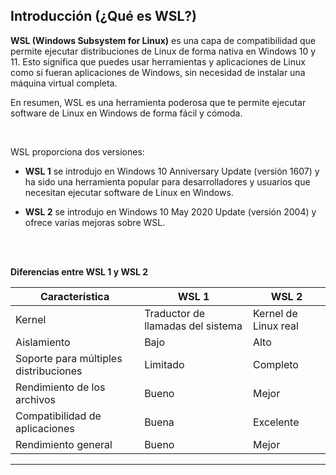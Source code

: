 ## Introducción (¿Qué es WSL?)

**WSL (Windows Subsystem for Linux)** es una capa de compatibilidad que permite ejecutar distribuciones de Linux de forma nativa en Windows 10 y 11. Esto significa que puedes usar herramientas y aplicaciones de Linux como si fueran aplicaciones de Windows, sin necesidad de instalar una máquina virtual completa.

En resumen, WSL es una herramienta poderosa que te permite ejecutar software de Linux en Windows de forma fácil y cómoda.

<br>

WSL proporciona dos versiones:

- **WSL 1** se introdujo en Windows 10 Anniversary Update (versión 1607) y ha sido una herramienta popular para desarrolladores y usuarios que necesitan ejecutar software de Linux en Windows.
  
- **WSL 2**  se introdujo en Windows 10 May 2020 Update (versión 2004) y ofrece varias mejoras sobre WSL.

  
<br><br>

**Diferencias entre WSL 1 y WSL 2**
<br>





| Característica                          | WSL 1                       | WSL 2                   |
|-----------------------------------------|-----------------------------|-------------------------|
| Kernel                                  | Traductor de llamadas del sistema | Kernel de Linux real     
| Aislamiento                             | Bajo                        | Alto                    |
| Soporte para múltiples distribuciones   | Limitado                    | Completo                |
| Rendimiento de los archivos             | Bueno                       | Mejor                   |
| Compatibilidad de aplicaciones          | Buena                       | Excelente               |
| Rendimiento general                     | Bueno                       | Mejor                   |
****
